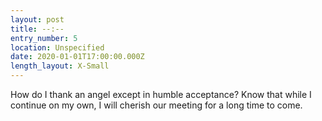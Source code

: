 ```yaml
---
layout: post
title: --:--
entry_number: 5
location: Unspecified
date: 2020-01-01T17:00:00.000Z
length_layout: X-Small
---
```

How do I thank an angel except in humble acceptance? Know that while I continue on my own, I will cherish our meeting for a long time to come.